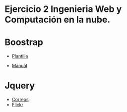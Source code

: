 # Ejercicio 2 Ingenieria Web y Computación en la nube.

Boostrap
===========
* [Plantilla](https://jgmatu.github.io/IWCN_bootstrap_jquery/baloncesto/startbootstrap-round-about-gh-pages/index.html)

* [Manual](https://jgmatu.github.io/IWCN_bootstrap_jquery/baloncesto/manual-boostrap/index.html)

Jquery
=======

* [Correos](https://jgmatu.github.io/IWCN_bootstrap_jquery/correo/index.html)
* [Flickr](https://jgmatu.github.io/IWCN_bootstrap_jquery/flicker/index.html)
